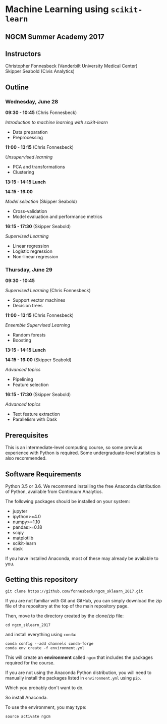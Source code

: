 # Machine Learning using `scikit-learn`

## NGCM Summer Academy 2017



## Instructors

Christopher Fonnesbeck (Vanderbilt University Medical Center)  
Skipper Seabold (Civis Analytics)

## Outline

### Wednesday, June 28

**09:30 - 10:45** (Chris Fonnesbeck)

*Introduction to machine learning with scikit-learn*

- Data preparation
- Preprocessing


**11:00 - 13:15** (Chris Fonnesbeck)

*Unsupervised learning*

- PCA and transformations
- Clustering


**13:15 - 14:15 Lunch**

**14:15 - 16:00**

*Model selection* (Skipper Seabold)

- Cross-validation
- Model evaluation and performance metrics


**16:15 - 17:30** (Skipper Seabold)

*Supervised Learning*

- Linear regression
- Logistic regression
- Non-linear regression

### Thursday, June 29

**09:30 - 10:45**

*Supervised Learning* (Chris Fonnesbeck)

- Support vector machines
- Decision trees

**11:00 - 13:15** (Chris Fonnesbeck)

*Ensemble Supervised Learning*

- Random forests
- Boosting

**13:15 - 14:15 Lunch**

**14:15 - 16:00** (Skipper Seabold)

*Advanced topics*

- Pipelining
- Feature selection


**16:15 - 17:30** (Skipper Seabold)

*Advanced topics*

- Text feature extraction
- Parallelism with Dask


## Prerequisites

This is an intermediate-level computing course, so some previous experience with Python is required. Some undergraduate-level statistics is also recommended.

## Software Requirements

Python 3.5 or 3.6. We recommend installing the free Anaconda distribution of Python, available from Continuum Analytics.

The following packages should be installed on your system:

- jupyter
- ipython>=4.0
- numpy>=1.10
- pandas>=0.18
- scipy
- matplotlib
- scikit-learn
- dask

If you have installed Anaconda, most of these may already be available to you.

## Getting this repository

    git clone https://github.com/fonnesbeck/ngcm_sklearn_2017.git

If you are not familiar with Git and GitHub, you can simply download the zip file of the repository at the top of the main repository page.

Then, move to the directory created by the clone/zip file:

    cd ngcm_sklearn_2017

and install everything using `conda`:

    conda config --add channels conda-forge
    conda env create -f environment.yml
    
This will create an **environment** called `ngcm` that includes the packages required for the course.    
    
If you are not using the Anaconda Python distribution, you will need to manually install the packages listed in `environment.yml` using `pip`.

Which you probably don't want to do.

So install Anaconda.

To use the environment, you may type:

    source activate ngcm

